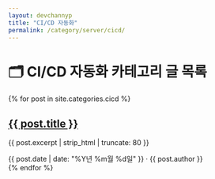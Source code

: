 ```yaml
---
layout: devchannyp
title: "CI/CD 자동화"
permalink: /category/server/cicd/
---
```


<h1>🗂️ CI/CD 자동화 카테고리 글 목록</h1>

<main class="main-grid">
  <section class="articles">
    {% for post in site.categories.cicd %}
      <div class="card post-card" data-category="{{ post.categories | join: ' ' }}">
        <div class="card-thumbnail" style="background-image: url('{{ post.thumbnail | default: '/assets/img/default.png' }}')"></div>
        <div class="card-content">
          <h2><a href="{{ post.url }}">{{ post.title }}</a></h2>
          <p>{{ post.excerpt | strip_html | truncate: 80 }}</p>
          <div class="card-meta">{{ post.date | date: "%Y년 %m월 %d일" }} · {{ post.author }}</div>
        </div>
      </div>
    {% endfor %}
  </section>
</main>
